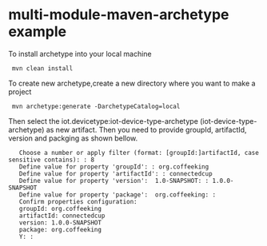 # multi-module-maven-archetype example

To install archetype into your local machine

     mvn clean install
     
To create new archetype,create a new directory where you want to make a project

     mvn archetype:generate -DarchetypeCatalog=local

     
Then select the iot.devicetype:iot-device-type-archetype (iot-device-type-archetype) as new artifact. Then you need to provide groupId, artifactId, version and packging as shown bellow.

       Choose a number or apply filter (format: [groupId:]artifactId, case sensitive contains): : 8
       Define value for property 'groupId': : org.coffeeking
       Define value for property 'artifactId': : connectedcup
       Define value for property 'version':  1.0-SNAPSHOT: : 1.0.0-SNAPSHOT
       Define value for property 'package':  org.coffeeking: : 
       Confirm properties configuration:
       groupId: org.coffeeking
       artifactId: connectedcup
       version: 1.0.0-SNAPSHOT
       package: org.coffeeking
       Y: : 


     

